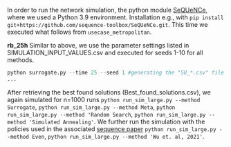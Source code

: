 In order to run the network simulation, the python module [SeQUeNCe](https://github.com/sequence-toolbox/SeQUeNCe), where we used a Python 3.9 environment.
Installation e.g., with `pip install git+https://github.com/sequence-toolbox/SeQUeNCe.git`. This time we executed what follows from `usecase_metropolitan`.

**rb_25h**
Similar to above, we use the parameter settings listed in SIMULATION_INPUT_VALUES.csv and executed for seeds 1-10 for all methods.
```python
python surrogate.py --time 25 --seed 1 #generating the "SU_*.csv" file 
...
```

After retrieving the best found solutions (Best_found_solutions.csv), we again simulated for n=1000 runs
`python run_sim_large.py --method Surrogate`, `python run_sim_large.py --method Meta`, `python run_sim_large.py --method 'Random Search`, `python run_sim_large.py --method 'Simulated Annealing'`.
We further run the simulation with the policies used in the associated [sequence paper](https://iopscience.iop.org/article/10.1088/2058-9565/ac22f6/pdf)
`python run_sim_large.py --method Even`, `python run_sim_large.py --method 'Wu et. al, 2021'`.

